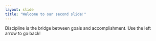 ```yaml
---
layout: slide
title: "Welcome to our second slide!"
---
```

Discipline is the bridge between goals and accomplishment.
Use the left arrow to go back!
